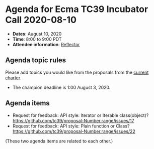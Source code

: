 # Agenda for Ecma TC39 Incubator Call 2020-08-10

- **Dates**: August 10, 2020
- **Time**: 8:00 to 9:00 PDT
- **Attendee information**: [Reflector](https://github.com/tc39/Reflector/issues/312)

## Agenda topic rules

Please add topics you would like from the proposals from the [current charter](https://github.com/tc39/incubator-agendas/issues/10).

- The champion deadline is 1:00 August 3, 2020.

## Agenda items

- Request for feedback: API style: Iterator or Iterable class(object)? https://github.com/tc39/proposal-Number.range/issues/17
- Request for feedback: API style: Plain function or Class? https://github.com/tc39/proposal-Number.range/issues/22

(These two agenda items are related to each other.)
